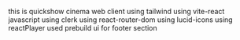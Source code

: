 this is quickshow cinema web client
using tailwind
using vite-react javascript
using clerk
using react-router-dom
using lucid-icons
using reactPlayer
used prebuild ui for footer section